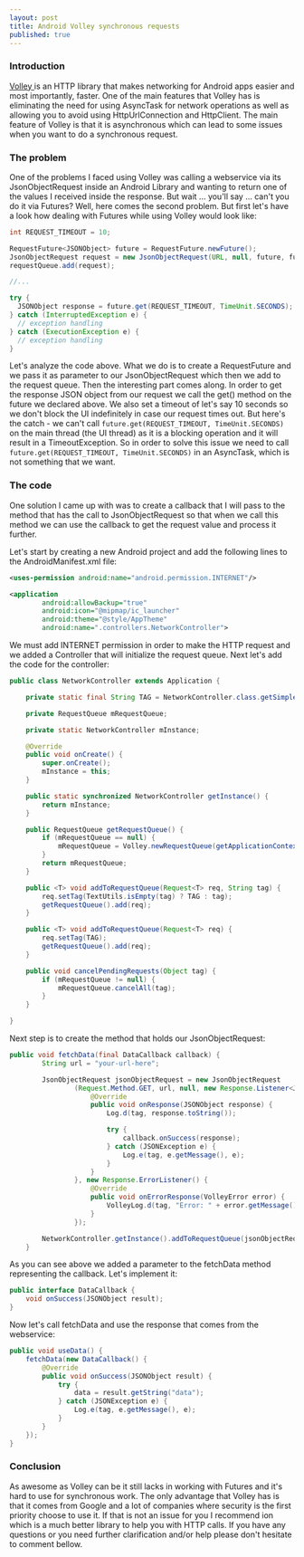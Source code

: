 ```yaml
---
layout: post
title: Android Volley synchronous requests
published: true
---
```


### Introduction

<a href="http://developer.android.com/training/volley/index.html" target="_blank"> Volley </a> is an HTTP library that makes networking for Android apps easier and most importantly, faster. One of the main features that Volley has is eliminating the need for using AsyncTask for network operations as well as allowing you to avoid using HttpUrlConnection and HttpClient. The main feature of Volley is that it is asynchronous which can lead to some issues when you want to do a synchronous request.

### The problem

One of the problems I faced using Volley was calling a webservice via its JsonObjectRequest inside an Android Library and wanting to return one of the values I received inside the response. But wait ... you'll say ... can't you do it via Futures? 
Well, here comes the second problem. But first let's have a look how dealing with Futures while using Volley would look like:

``` java
int REQUEST_TIMEOUT = 10;

RequestFuture<JSONObject> future = RequestFuture.newFuture();
JsonObjectRequest request = new JsonObjectRequest(URL, null, future, future);
requestQueue.add(request);

//...

try {
  JSONObject response = future.get(REQUEST_TIMEOUT, TimeUnit.SECONDS); // this will block (forever)
} catch (InterruptedException e) {
  // exception handling
} catch (ExecutionException e) {
  // exception handling
}
```

Let's analyze the code above. What we do is to create a RequestFuture and we pass it as parameter to our JsonObjectRequest which then we add to the request queue.
Then the interesting part comes along. In order to get the response JSON object from our request we call the get() method on the future we declared above. We also set a timeout of let's say 10 seconds so we don't block the UI indefinitely in case our request times out.
But here's the catch - we can't call ``` future.get(REQUEST_TIMEOUT, TimeUnit.SECONDS) ``` on the main thread (the UI thread) as it is a blocking operation and it will result in a TimeoutException. So in order to solve this issue we need to call ``` future.get(REQUEST_TIMEOUT, TimeUnit.SECONDS) ``` in an AsyncTask, which is not something that we want.

### The code

One solution I came up with was to create a callback that I will pass to the method that has the call to JsonObjectRequest so that when we call this method we can use the callback to get the request value and process it further.

Let's start by creating a new Android project and add the following lines to the AndroidManifest.xml file:

``` xml
<uses-permission android:name="android.permission.INTERNET"/>

<application
        android:allowBackup="true"
        android:icon="@mipmap/ic_launcher"
        android:theme="@style/AppTheme"
        android:name=".controllers.NetworkController">
```

We must add INTERNET permission in order to make the HTTP request and we added a Controller that will initialize the request queue.
Next let's add the code for the controller:

```java
public class NetworkController extends Application {

    private static final String TAG = NetworkController.class.getSimpleName();

    private RequestQueue mRequestQueue;

    private static NetworkController mInstance;

    @Override
    public void onCreate() {
        super.onCreate();
        mInstance = this;
    }

    public static synchronized NetworkController getInstance() {
        return mInstance;
    }

    public RequestQueue getRequestQueue() {
        if (mRequestQueue == null) {
            mRequestQueue = Volley.newRequestQueue(getApplicationContext());
        }
        return mRequestQueue;
    }

    public <T> void addToRequestQueue(Request<T> req, String tag) {
        req.setTag(TextUtils.isEmpty(tag) ? TAG : tag);
        getRequestQueue().add(req);
    }

    public <T> void addToRequestQueue(Request<T> req) {
        req.setTag(TAG);
        getRequestQueue().add(req);
    }

    public void cancelPendingRequests(Object tag) {
        if (mRequestQueue != null) {
            mRequestQueue.cancelAll(tag);
        }
    }

}
```

Next step is to create the method that holds our JsonObjectRequest:

```java
public void fetchData(final DataCallback callback) {
        String url = "your-url-here";

        JsonObjectRequest jsonObjectRequest = new JsonObjectRequest
                (Request.Method.GET, url, null, new Response.Listener<JSONObject>() {
                    @Override
                    public void onResponse(JSONObject response) {
                        Log.d(tag, response.toString());

                        try {
                            callback.onSuccess(response);
                        } catch (JSONException e) {
                            Log.e(tag, e.getMessage(), e);
                        }
                    }
                }, new Response.ErrorListener() {
                    @Override
                    public void onErrorResponse(VolleyError error) {
                        VolleyLog.d(tag, "Error: " + error.getMessage());
                    }
                });

        NetworkController.getInstance().addToRequestQueue(jsonObjectRequest);
    }
```

As you can see above we added a parameter to the fetchData method representing the callback. Let's implement it:

```java
public interface DataCallback {
    void onSuccess(JSONObject result);
}
```

Now let's call fetchData and use the response that comes from the webservice:

```java
public void useData() {
    fetchData(new DataCallback() {
        @Override
        public void onSuccess(JSONObject result) {
            try {
                data = result.getString("data");
            } catch (JSONException e) {
                Log.e(tag, e.getMessage(), e);
            }
        }
    });
}
```

### Conclusion

As awesome as Volley can be it still lacks in working with Futures and it's hard to use for synchronous work. The only advantage that Volley has is that it comes from Google and a lot of companies where security is the first priority choose to use it. If that is not an issue for you I recommend <a hfref="https://github.com/koush/ion"> ion </a> which is a much better library to help you with HTTP calls.
If you have any questions or you need further clarification and/or help please don't hesitate to comment bellow.


